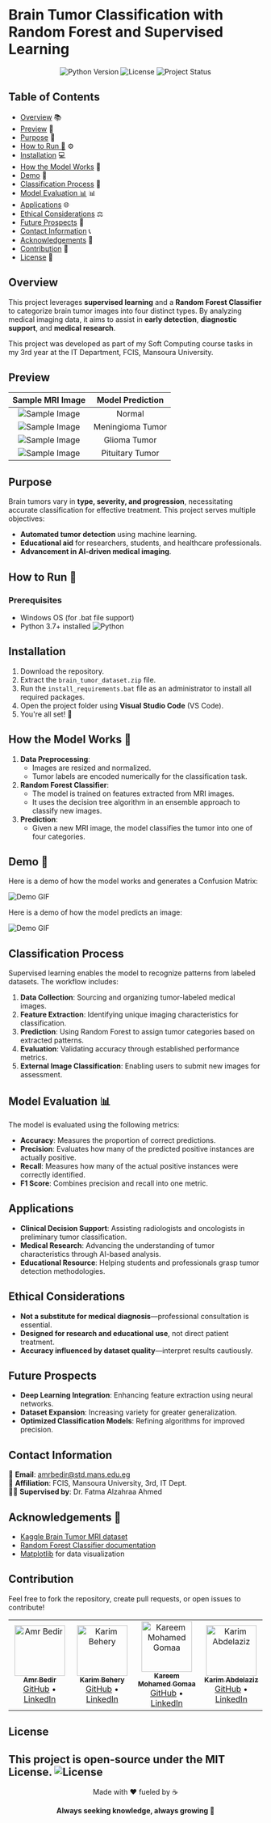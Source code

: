 # Brain Tumor Classification with Random Forest and Supervised Learning

<p align="center">
  <img src="https://img.shields.io/badge/Python-3.7%2B-blue" alt="Python Version" />
  <img src="https://img.shields.io/badge/License-MIT-green" alt="License" />
  <img src="https://img.shields.io/badge/Status-Completed-brightgreen" alt="Project Status" />
</p>

## Table of Contents
- [Overview](#overview) 📚
- [Preview](#preview) 📸
- [Purpose](#purpose) 🎯
- [How to Run 🚀](#how-to-run-) ⚙️
- [Installation](#installation) 💻
- [How the Model Works](#how-the-model-works) 🤖
- [Demo](#demo-) 🎥
- [Classification Process](#classification-process) 🧠
- [Model Evaluation 📊](#model-evaluation) 📊
- [Applications](#applications) 🌐
- [Ethical Considerations](#ethical-considerations) ⚖️
- [Future Prospects](#future-prospects) 🔮
- [Contact Information](#contact-information) 📞
- [Acknowledgements](#acknowledgements-) 🙏
- [Contribution](#contribution) 🤝
- [License](#license) 📝


## Overview
This project leverages **supervised learning** and a **Random Forest Classifier** to categorize brain tumor images into four distinct types. By analyzing medical imaging data, it aims to assist in **early detection**, **diagnostic support**, and **medical research**.

This project was developed as part of my Soft Computing course tasks in my 3rd year at the IT Department, FCIS, Mansoura University.



## Preview

| Sample MRI Image | Model Prediction |
|:----------------:|:----------------:|
| ![Sample Image](./test_cases/N_101.jpg) | Normal |
| ![Sample Image](./test_cases/M_6.jpg) | Meningioma Tumor |
| ![Sample Image](./test_cases/G_2.jpg) | Glioma Tumor |
| ![Sample Image](./test_cases/P_28.jpg) | Pituitary Tumor |


## Purpose
Brain tumors vary in **type, severity, and progression**, necessitating accurate classification for effective treatment. This project serves multiple objectives:
- **Automated tumor detection** using machine learning.
- **Educational aid** for researchers, students, and healthcare professionals.
- **Advancement in AI-driven medical imaging**.

## How to Run 🚀

### Prerequisites
- Windows OS (for .bat file support)
- Python 3.7+ installed ![Python](https://img.shields.io/badge/Python-3.7%2B-blue)


## Installation

1. Download the repository.
2. Extract the `brain_tumor_dataset.zip` file.
3. Run the `install_requirements.bat` file as an administrator to install all required packages.
4. Open the project folder using **Visual Studio Code** (VS Code).
5. You're all set! 🎉

## How the Model Works 🤖

1. **Data Preprocessing**: 
   - Images are resized and normalized.
   - Tumor labels are encoded numerically for the classification task.
2. **Random Forest Classifier**: 
   - The model is trained on features extracted from MRI images.
   - It uses the decision tree algorithm in an ensemble approach to classify new images.
3. **Prediction**: 
   - Given a new MRI image, the model classifies the tumor into one of four categories.

## Demo 🎥
Here is a demo of how the model works and generates a Confusion Matrix:

![Demo GIF](./demo_01.gif)

Here is a demo of how the model predicts an image:

![Demo GIF](./demo_02.gif)

## Classification Process
Supervised learning enables the model to recognize patterns from labeled datasets. The workflow includes:
1. **Data Collection**: Sourcing and organizing tumor-labeled medical images.
2. **Feature Extraction**: Identifying unique imaging characteristics for classification.
3. **Prediction**: Using Random Forest to assign tumor categories based on extracted patterns.
4. **Evaluation**: Validating accuracy through established performance metrics.
5. **External Image Classification**: Enabling users to submit new images for assessment.

## Model Evaluation 📊
The model is evaluated using the following metrics:
- **Accuracy**: Measures the proportion of correct predictions.
- **Precision**: Evaluates how many of the predicted positive instances are actually positive.
- **Recall**: Measures how many of the actual positive instances were correctly identified.
- **F1 Score**: Combines precision and recall into one metric.

## Applications
- **Clinical Decision Support**: Assisting radiologists and oncologists in preliminary tumor classification.
- **Medical Research**: Advancing the understanding of tumor characteristics through AI-based analysis.
- **Educational Resource**: Helping students and professionals grasp tumor detection methodologies.

## Ethical Considerations
- **Not a substitute for medical diagnosis**—professional consultation is essential.
- **Designed for research and educational use**, not direct patient treatment.
- **Accuracy influenced by dataset quality**—interpret results cautiously.

## Future Prospects
- **Deep Learning Integration**: Enhancing feature extraction using neural networks.
- **Dataset Expansion**: Increasing variety for greater generalization.
- **Optimized Classification Models**: Refining algorithms for improved precision.

## Contact Information  
📧 **Email**: amrbedir@std.mans.edu.eg  
🏫 **Affiliation**: FCIS, Mansoura University, 3rd, IT Dept.  
👩‍🔬 **Supervised by**: Dr. Fatma Alzahraa Ahmed

## Acknowledgements 🙏
- [Kaggle Brain Tumor MRI dataset](https://www.kaggle.com/datasets/masoudnickparvar/brain-tumor-mri-dataset)
- [Random Forest Classifier documentation](https://scikit-learn.org/stable/modules/ensemble.html#random-forest)
- [Matplotlib](https://matplotlib.org/) for data visualization

## Contribution
Feel free to fork the repository, create pull requests, or open issues to contribute!


<div align="left">

<table>
  <tr>
    <td align="center">
      <a href="https://github.com/AmrBedir">
        <img src="https://avatars.githubusercontent.com/AmrBedir" width="100px;" alt="Amr Bedir"/><br />
        <sub><b>Amr Bedir</b></sub>
      </a>
      <br />
      <a href="https://github.com/AmrBedir">GitHub</a> • <a href="https://www.linkedin.com/in/amrbedir/">LinkedIn</a>
    </td>
    <td align="center">
      <a href="https://github.com/karimbehery">
        <img src="https://avatars.githubusercontent.com/karimbehery" width="100px;" alt="Karim Behery"/><br />
        <sub><b>Karim Behery</b></sub>
      </a>
      <br />
      <a href="https://github.com/karimbehery">GitHub</a> • <a href="https://www.linkedin.com/in/karimbehery/">LinkedIn</a>
    </td>
    <td align="center">
      <a href="https://github.com/KareemMohamedGomaa">
        <img src="https://avatars.githubusercontent.com/KareemMohamedGomaa" width="100px;" alt="Kareem Mohamed Gomaa"/><br />
        <sub><b>Kareem Mohamed Gomaa</b></sub>
      </a>
      <br />
      <a href="https://github.com/KareemMohamedGomaa">GitHub</a> • <a href="https://www.linkedin.com/in/kareemmohamedgomaa/">LinkedIn</a>
    </td>
        <td align="center">
      <a href="https://github.com/xkarimabdelaziz">
        <img src="https://avatars.githubusercontent.com/xkarimabdelaziz" width="100px;" alt="Karim Abdelaziz"/><br />
        <sub><b>Karim Abdelaziz</b></sub>
      </a>
      <br />
      <a href="https://github.com/xkarimabdelaziz">GitHub</a> • <a href="https://www.linkedin.com/in/xkarimabdelaziz/">LinkedIn</a>
    </td>
  </tr>
</table>

</div>


## License
This project is open-source under the **MIT License**. ![License](https://img.shields.io/badge/License-MIT-green)
---

<p align="center">Made with ❤️ fueled by ☕</p>
<p align="center"><b>Always seeking knowledge, always growing 🚀</b></p>
